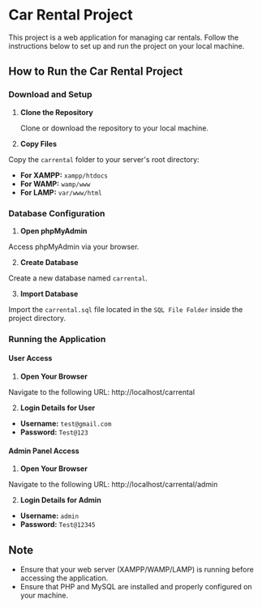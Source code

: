 # Car Rental Project

This project is a web application for managing car rentals. Follow the instructions below to set up and run the project on your local machine.

## How to Run the Car Rental Project

### Download and Setup

1. **Clone the Repository**

   Clone or download the repository to your local machine.

2. **Copy Files**

Copy the `carrental` folder to your server's root directory:

- **For XAMPP:** `xampp/htdocs`
- **For WAMP:** `wamp/www`
- **For LAMP:** `var/www/html`

### Database Configuration

1. **Open phpMyAdmin**

Access phpMyAdmin via your browser.

2. **Create Database**

Create a new database named `carrental`.

3. **Import Database**

Import the `carrental.sql` file located in the `SQL File Folder` inside the project directory.

### Running the Application

#### User Access

1. **Open Your Browser**

Navigate to the following URL: http://localhost/carrental

2. **Login Details for User**

- **Username:** `test@gmail.com`
- **Password:** `Test@123`

#### Admin Panel Access

1. **Open Your Browser**

Navigate to the following URL: http://localhost/carrental/admin

2. **Login Details for Admin**

- **Username:** `admin`
- **Password:** `Test@12345`

## Note

- Ensure that your web server (XAMPP/WAMP/LAMP) is running before accessing the application.
- Ensure that PHP and MySQL are installed and properly configured on your machine.

